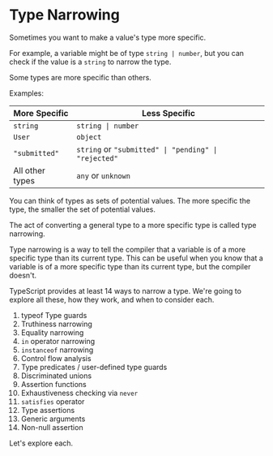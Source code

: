 # Type Narrowing

Sometimes you want to make a value's type more specific.

For example, a variable might be of type `string | number`, but you can check if the value is a `string` to narrow the type.

Some types are more specific than others.

Examples:

| More Specific   | Less Specific                                        |
| --------------- | ---------------------------------------------------- |
| `string`        | `string \| number`                                   |
| `User`          | `object`                                             |
| `"submitted"`   | `string` or `"submitted" \| "pending" \| "rejected"` |
| All other types | `any` or `unknown`                                   |

You can think of types as sets of potential values. The more specific the type, the smaller the set of potential values.

The act of converting a general type to a more specific type is called type narrowing.

Type narrowing is a way to tell the compiler that a variable is of a more specific type than its current type. This can be useful when you know that a variable is of a more specific type than its current type, but the compiler doesn't.

TypeScript provides at least 14 ways to narrow a type. We're going to explore all these, how they work, and when to consider each.

1. typeof Type guards
2. Truthiness narrowing
3. Equality narrowing
4. `in` operator narrowing
5. `instanceof` narrowing
6. Control flow analysis
7. Type predicates / user-defined type guards
8. Discriminated unions
9. Assertion functions
10. Exhaustiveness checking via `never`
11. `satisfies` operator
12. Type assertions
13. Generic arguments
14. Non-null assertion

Let's explore each.
